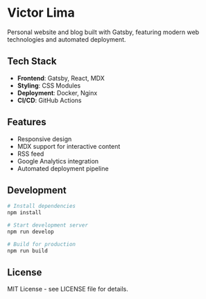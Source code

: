 # Victor Lima

Personal website and blog built with Gatsby, featuring modern web technologies and automated deployment.

## Tech Stack

- **Frontend**: Gatsby, React, MDX
- **Styling**: CSS Modules
- **Deployment**: Docker, Nginx
- **CI/CD**: GitHub Actions

## Features

- Responsive design
- MDX support for interactive content
- RSS feed
- Google Analytics integration
- Automated deployment pipeline

## Development

```bash
# Install dependencies
npm install

# Start development server
npm run develop

# Build for production
npm run build
```

## License

MIT License - see LICENSE file for details.